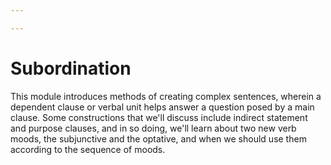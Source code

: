 ```yaml
---

---
```


# Subordination

This module introduces methods of creating complex sentences, wherein a dependent clause or verbal unit helps answer a question posed by a main clause. Some constructions that we'll discuss include indirect statement and purpose clauses, and in so doing, we'll learn about two new verb moods, the subjunctive and the optative, and when we should use them according to the sequence of moods.
